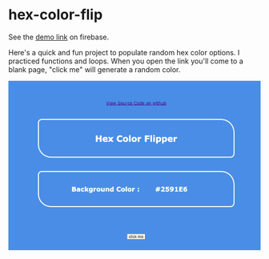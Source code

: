 # hex-color-flip

See the [demo link](https://hex-color-flip.web.app) on firebase. 

Here's a quick and fun project to populate random hex color options. I practiced functions and loops. When you open the link you'll come to a blank page, "click me" will generate a random color. 

![demo screen shot](/--demo.png)